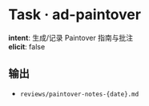# Task · ad-paintover

**intent**: 生成/记录 Paintover 指南与批注  
**elicit**: false

## 输出

- `reviews/paintover-notes-{date}.md`
